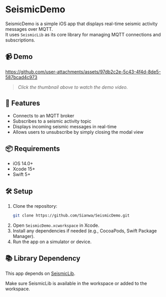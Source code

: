 # SeismicDemo

SeismicDemo is a simple iOS app that displays real-time seismic activity messages over MQTT.  
It uses `SeismicLib` as its core library for managing MQTT connections and subscriptions.

## 📹 Demo
https://github.com/user-attachments/assets/97db2c2e-5c43-4f4d-8de5-587bcad4c973

> _Click the thumbnail above to watch the demo video._

## 🚀 Features

- Connects to an MQTT broker
- Subscribes to a seismic activity topic
- Displays incoming seismic messages in real-time
- Allows users to unsubscribe by simply closing the modal view

## 📦 Requirements

- iOS 14.0+
- Xcode 15+
- Swift 5+

## 🛠 Setup

1. Clone the repository:
    ```bash
    git clone https://github.com/Sianwa/SeismicDemo.git
    ```
2. Open `SeismicDemo.xcworkspace` in Xcode.
3. Install any dependencies if needed (e.g., CocoaPods, Swift Package Manager).
4. Run the app on a simulator or device.

## 📚 Library Dependency

This app depends on [SeismicLib](https://github.com/Sianwa/SeismicLib).

Make sure SeismicLib is available in the workspace or added to the workspace.
